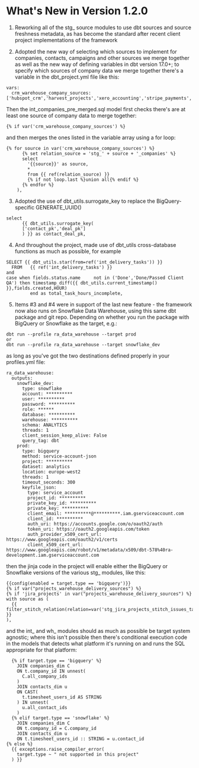 # What's New in Version 1.2.0

1. Reworking all of the stg_ source modules to use dbt sources and source freshness metadata, as has become the standard after recent client project implementations of the framework

2. Adopted the new way of selecting which sources to implement for companies, contacts, campaigns and other sources we merge together as well as the new way of defining variables in dbt version 17.0+;  to specify which sources of company data we merge together there's a variable in the dbt_project.yml file like this:

```
vars:
  crm_warehouse_company_sources: ['hubspot_crm','harvest_projects','xero_accounting','stripe_payments','asana_projects','jira_projects','looker_usage']
```

Then the int_companies_pre_merged.sql model first checks there's are at least one source of company data to merge together:

```
{% if var('crm_warehouse_company_sources') %}
```

and then merges the ones listed in the variable array using a for loop:

```
{% for source in var('crm_warehouse_company_sources') %}
      {% set relation_source = 'stg_' + source + '_companies' %}
      select
        '{{source}}' as source,
        *
        from {{ ref(relation_source) }}
        {% if not loop.last %}union all{% endif %}
      {% endfor %}
    ),
```

3. Adopted the use of dbt_utils.surrogate_key to replace the BigQuery-specific GENERATE_UUID()

```
select
      {{ dbt_utils.surrogate_key(
      ['contact_pk','deal_pk']
      ) }} as contact_deal_pk,
```

4. And throughout the project, made use of dbt_utils cross-database functions as much as possible, for example

```
SELECT {{ dbt_utils.star(from=ref('int_delivery_tasks')) }}
  FROM   {{ ref('int_delivery_tasks') }}
and
case when fields.status.name	 not in ('Done','Done/Passed Client QA') then timestamp_diff({{ dbt_utils.current_timestamp() }},fields.created,HOUR)
         end as total_task_hours_incomplete,
```

5. Items #3 and #4 were in support of the last new feature - the framework now also runs on Snowflake Data Warehouse, using this same dbt package and git repo. Depending on whether you run the package with BigQuery or Snowflake as the target, e.g.:

```
dbt run --profile ra_data_warehouse --target prod
or
dbt run --profile ra_data_warehouse --target snowflake_dev
```

as long as you've got the two destinations defined properly in your profiles.yml file:

```
ra_data_warehouse:
  outputs:
    snowflake_dev:
      type: snowflake
      account: **********
      user: **********
      password: **********
      role: ******
      database: **********
      warehouse: **********
      schema: ANALYTICS
      threads: 1
      client_session_keep_alive: False
      query_tag: dbt
    prod:
      type: bigquery
      method: service-account-json
      project: **********
      dataset: analytics
      location: europe-west2
      threads: 1
      timeout_seconds: 300
      keyfile_json:
        type: service_account
        project_id: **********
        private_key_id: **********
        private_key: **********
        client_email: **********@**********.iam.gserviceaccount.com
        client_id: **********
        auth_uri: https://accounts.google.com/o/oauth2/auth
        token_uri: https://oauth2.googleapis.com/token
        auth_provider_x509_cert_url: https://www.googleapis.com/oauth2/v1/certs
        client_x509_cert_url: https://www.googleapis.com/robot/v1/metadata/x509/dbt-578%40ra-development.iam.gserviceaccount.com
```

then the jinja code in the project will enable either the BigQuery or Snowflake versions of the various stg_ modules, like this:

```
{{config(enabled = target.type == 'bigquery')}}
{% if var("projects_warehouse_delivery_sources") %}
{% if 'jira_projects' in var("projects_warehouse_delivery_sources") %}
with source as (
  {{ filter_stitch_relation(relation=var('stg_jira_projects_stitch_issues_table'),unique_column='key') }}
),
```

and the int_ and wh_ modules should as much as possible be target system agnostic; where this isn't possible then there's conditional execution code in the models that detects what platform it's running on and runs the SQL appropriate for that platform:

```
  {% if target.type == 'bigquery' %}
    JOIN companies_dim C
    ON t.company_id IN unnest(
      C.all_company_ids
    )
    JOIN contacts_dim u
    ON CAST(
      t.timesheet_users_id AS STRING
    ) IN unnest(
      u.all_contact_ids
    )
  {% elif target.type == 'snowflake' %}
    JOIN companies_dim C
    ON t.company_id = C.company_id
    JOIN contacts_dim u
    ON t.timesheet_users_id :: STRING = u.contact_id
{% else %}
  {{ exceptions.raise_compiler_error(
    target.type ~ " not supported in this project"
  ) }}
```
